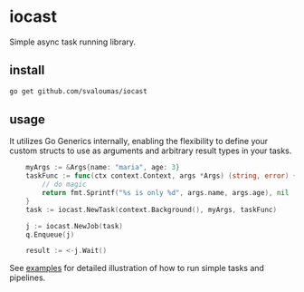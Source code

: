 # iocast

Simple async task running library.

## install

```bash
go get github.com/svaloumas/iocast
```

## usage

It utilizes Go Generics internally, enabling the flexibility to define your custom structs to use as arguments and arbitrary result types in your tasks.

```go
	myArgs := &Args{name: "maria", age: 3}
	taskFunc := func(ctx context.Context, args *Args) (string, error) {
		// do magic
		return fmt.Sprintf("%s is only %d", args.name, args.age), nil
	}
	task := iocast.NewTask(context.Background(), myArgs, taskFunc)

	j := iocast.NewJob(task)
	q.Enqueue(j)

	result := <-j.Wait()
```

See [examples](_example/) for detailed illustration of how to run simple tasks and pipelines.
